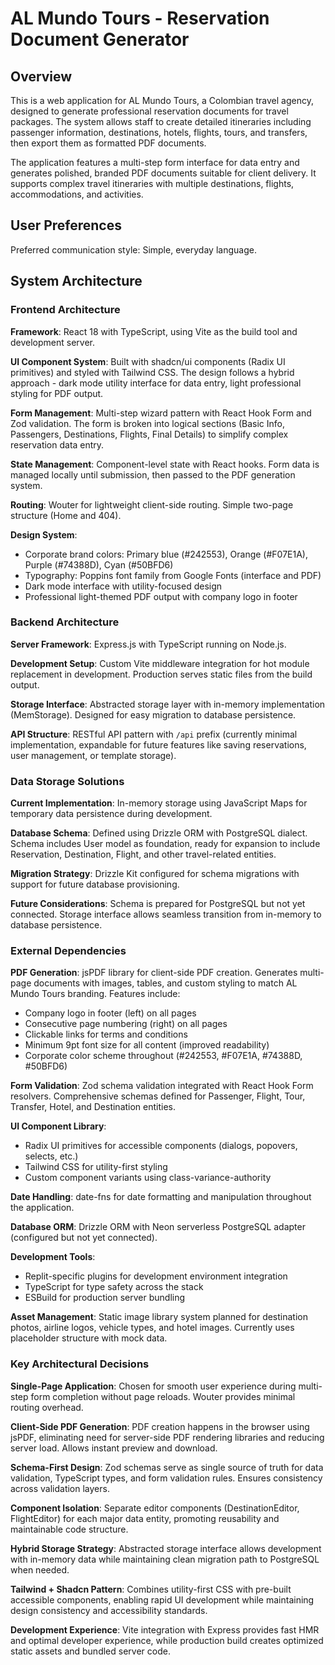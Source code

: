 # AL Mundo Tours - Reservation Document Generator

## Overview

This is a web application for AL Mundo Tours, a Colombian travel agency, designed to generate professional reservation documents for travel packages. The system allows staff to create detailed itineraries including passenger information, destinations, hotels, flights, tours, and transfers, then export them as formatted PDF documents.

The application features a multi-step form interface for data entry and generates polished, branded PDF documents suitable for client delivery. It supports complex travel itineraries with multiple destinations, flights, accommodations, and activities.

## User Preferences

Preferred communication style: Simple, everyday language.

## System Architecture

### Frontend Architecture

**Framework**: React 18 with TypeScript, using Vite as the build tool and development server.

**UI Component System**: Built with shadcn/ui components (Radix UI primitives) and styled with Tailwind CSS. The design follows a hybrid approach - dark mode utility interface for data entry, light professional styling for PDF output.

**Form Management**: Multi-step wizard pattern with React Hook Form and Zod validation. The form is broken into logical sections (Basic Info, Passengers, Destinations, Flights, Final Details) to simplify complex reservation data entry.

**State Management**: Component-level state with React hooks. Form data is managed locally until submission, then passed to the PDF generation system.

**Routing**: Wouter for lightweight client-side routing. Simple two-page structure (Home and 404).

**Design System**: 
- Corporate brand colors: Primary blue (#242553), Orange (#F07E1A), Purple (#74388D), Cyan (#50BFD6)
- Typography: Poppins font family from Google Fonts (interface and PDF)
- Dark mode interface with utility-focused design
- Professional light-themed PDF output with company logo in footer

### Backend Architecture

**Server Framework**: Express.js with TypeScript running on Node.js.

**Development Setup**: Custom Vite middleware integration for hot module replacement in development. Production serves static files from the build output.

**Storage Interface**: Abstracted storage layer with in-memory implementation (MemStorage). Designed for easy migration to database persistence.

**API Structure**: RESTful API pattern with `/api` prefix (currently minimal implementation, expandable for future features like saving reservations, user management, or template storage).

### Data Storage Solutions

**Current Implementation**: In-memory storage using JavaScript Maps for temporary data persistence during development.

**Database Schema**: Defined using Drizzle ORM with PostgreSQL dialect. Schema includes User model as foundation, ready for expansion to include Reservation, Destination, Flight, and other travel-related entities.

**Migration Strategy**: Drizzle Kit configured for schema migrations with support for future database provisioning.

**Future Considerations**: Schema is prepared for PostgreSQL but not yet connected. Storage interface allows seamless transition from in-memory to database persistence.

### External Dependencies

**PDF Generation**: jsPDF library for client-side PDF creation. Generates multi-page documents with images, tables, and custom styling to match AL Mundo Tours branding. Features include:
- Company logo in footer (left) on all pages
- Consecutive page numbering (right) on all pages  
- Clickable links for terms and conditions
- Minimum 9pt font size for all content (improved readability)
- Corporate color scheme throughout (#242553, #F07E1A, #74388D, #50BFD6)

**Form Validation**: Zod schema validation integrated with React Hook Form resolvers. Comprehensive schemas defined for Passenger, Flight, Tour, Transfer, Hotel, and Destination entities.

**UI Component Library**: 
- Radix UI primitives for accessible components (dialogs, popovers, selects, etc.)
- Tailwind CSS for utility-first styling
- Custom component variants using class-variance-authority

**Date Handling**: date-fns for date formatting and manipulation throughout the application.

**Database ORM**: Drizzle ORM with Neon serverless PostgreSQL adapter (configured but not yet connected).

**Development Tools**:
- Replit-specific plugins for development environment integration
- TypeScript for type safety across the stack
- ESBuild for production server bundling

**Asset Management**: Static image library system planned for destination photos, airline logos, vehicle types, and hotel images. Currently uses placeholder structure with mock data.

### Key Architectural Decisions

**Single-Page Application**: Chosen for smooth user experience during multi-step form completion without page reloads. Wouter provides minimal routing overhead.

**Client-Side PDF Generation**: PDF creation happens in the browser using jsPDF, eliminating need for server-side PDF rendering libraries and reducing server load. Allows instant preview and download.

**Schema-First Design**: Zod schemas serve as single source of truth for data validation, TypeScript types, and form validation rules. Ensures consistency across validation layers.

**Component Isolation**: Separate editor components (DestinationEditor, FlightEditor) for each major data entity, promoting reusability and maintainable code structure.

**Hybrid Storage Strategy**: Abstracted storage interface allows development with in-memory data while maintaining clean migration path to PostgreSQL when needed.

**Tailwind + Shadcn Pattern**: Combines utility-first CSS with pre-built accessible components, enabling rapid UI development while maintaining design consistency and accessibility standards.

**Development Experience**: Vite integration with Express provides fast HMR and optimal developer experience, while production build creates optimized static assets and bundled server code.